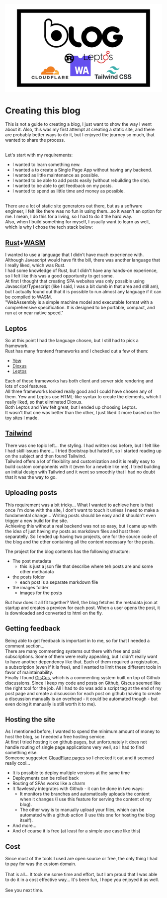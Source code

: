 ![post_logo](../images/creating_the_blog.webp)

# Creating this blog


This is not a guide to creating a blog, I just want to show the way I went about it.
Also, this was my first attempt at creating a static site, and there are probably better ways to do it, but I enjoyed the journey so much, that wanted to share the process.<br/><br/>

Let's start with my requirements:

* I wanted to learn something new.
* I wanted a to create a Single Page App without having any backend.
* I wanted as little maintenance as possible.
* I wanted to be able to add posts easily (without rebuilding the site).
* I wanted to be able to get feedback on my posts.
* I wanted to spend as little time and money as possible.

<br/>
There are a lot of static site generators out there, but as a software engineer, I felt like there was no fun in using them...so it wasn't an option for me. I mean, I do this for a living, so I had to do it the hard way.<br/>
Also, when I build something for myself, I usually want to learn as well, which is why I chose the tech stack below:

## [Rust](https://www.rust-lang.org)+[WASM](https://webassembly.org)
I wanted to use a language that I didn't have much experience with. Although Javascript would have fit the bill, there was another language that I really liked, which was Rust.<br/>
I had some knowledge of Rust, but I didn't have any hands-on experience, so I felt like this was a good opportunity to get some.<br/>
At first I thought that creating SPA websites was only possible using Javascript/Typescript (like I said, I was a bit dumb in that area and still am), but I actually found out that it is possible to run almost any language if it can be compiled to WASM.<br/>
"WebAssembly is a simple machine model and executable format with a comprehensive specification. It is designed to be portable, compact, and run at or near native speed."

## Leptos
So at this point I had the language chosen, but I still had to pick a framework.<br/>
Rust has many frontend frameworks and I checked out a few of them:
* [Yew](https://yew.rs)
* [Dioxus](https://dioxuslabs.com)
* [Leptos](https://leptos.dev)

Each of these frameworks has both client and server side rendering and lots of cool features.<br/>
All three frameworks looked really good and I could have chosen any of them. Yew and Leptos use HTML-like syntax to create the elements, which I really liked, so that eliminated Dioxus. <br/>
Both Leptos and Yew felt great, but I ended up choosing Leptos.<br/>
It wasn't that one was better than the other, I just liked it more based on the toy sites I made.

## [Tailwind](https://tailwindcss.com)
There was one topic left... the styling. I had written css before, but I felt like I had skill issues there... I tried Bootstrap but hated it, so I started reading up on the subject and then found Tailwind.<br/>
Tailwind offers a lot of flexibility and customization and it is really easy to build custom components with it (even for a newbie like me). I tried building an initial design with Tailwind and it went so smoothly that I had no doubt that it was the way to go.

## Uploading posts
This requirement was a bit tricky... What I wanted to achieve here is that once I'm done with the site, I don't want to touch it unless I need to make a fundamental change... Writing posts should be easy and it shouldn't even trigger a new build for the site.<br/>
Achieving this without a real backend was not so easy, but I came up with the idea of just having my posts as markdown files and host them separatelly. So I ended up having two projects, one for the source code of the blog and the other containing all the content necessary for the posts.

The project for the blog contents has the following structure:
* The post metadata 
  * this is just a json file that describe where teh posts are and some other methadata
* the posts folder
  * each post is a separate markdown file
* the images folder
  * images for the posts

But how does it all fit together? Well, the blog fetches the metadata json at startup and creates a preview for each post. When a user opens the post, it is downloaded and converted to html on the fly.
## Getting feedback

Being able to get feedback is important in to me, so for that I needed a comment section...<br/>
There are many commenting systems out there with free and paid subscriptions. Some of them were really appealing, but I didn't really want to have another dependency like that. Each of them required a registration, a subscription (even if it is free), and I wanted to limit these different tools in favor of maintainability.<br/>
Finally I found [GisCus](https://giscus.app), which is a commenting system built on top of Github discussions. Since I keep my code and posts on Github, Giscus seemed like the right tool for the job. All I had to do was add a script tag at the end of my post page and create a discussion for each post on github (having to create a discussion manually is an overhead - it could be automated though - but even doing it manually is still worth it to me). 

## Hosting the site

As I mentioned before, I wanted to spend the minimum amount of money to host the blog, so I needed a free hosting service.<br/>
At first I tried hosting it on github pages, but unfortunately it does not handle routing of single page applications very well, so I had to find something else.<br/>
Someone suggested [CloudFlare pages](https://pages.cloudflare.com) so I checked it out and it seemed really cool...
* It is possible to deploy multiple versions at the same time
* Deployments can be rolled back
* Routing of SPAs works like a charm
* It flawlessly integrates with Github - it can be done in two ways:
  * It monitors the branches and automatically uploads the content when it changes (I use this feature for serving the content of my blog).
  * The other way is to manually upload your files, which can be automated with a github action (I use this one for hosting the blog itself).
* And more...
* And of course it is free (at least for a simple use case like this)

## Cost
Since most of the tools I used are open source or free, the only thing I had to pay for was the custom domain.
<br/><br/>
That is all... It took me some time and effort, but I am proud that I was able to do it in a cost effective way...
It's been fun, I hope you enjoyed it as well.
<br/><br/>
See you next time.

